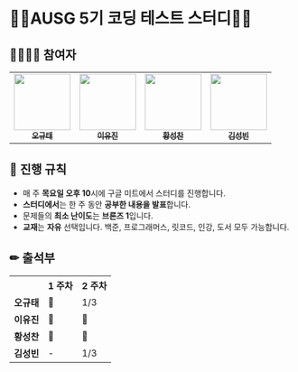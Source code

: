 # 👨‍💻AUSG 5기 코딩 테스트 스터디👩‍💻



## 👨‍👩‍👧‍👦 참여자

<table>
  <tr>
    <td align="center"><a href="https://github.com/RustShark"><img src="https://avatars.githubusercontent.com/u/58954057?v=4" width="100px;" alt=""/><br /><sub><b>오규태</b></sub></a></td>
    <td align="center"><a href="https://github.com/nanaeu"><img src="https://avatars.githubusercontent.com/u/55730357?v=4" width="100px;" alt=""/><br /><sub><b>이유진</b></sub></a></td>
      <td align="center"><a href="https://github.com/plzprayme"><img src="https://avatars.githubusercontent.com/u/34934883?s=96&v=4" width="100px;" alt=""/><br /><sub><b>황성찬</b></sub></a></td>   
      <td align="center"><a href="https://github.com/seongbin9786"><img src="https://avatars.githubusercontent.com/u/28754907?v=4" width="100px;" alt=""/><br /><sub><b>김성빈</b></sub></a></td>      
  </tr>
</table>



## 📢 진행 규칙 

* 매 주 **목요일 오후 10**시에 구글 미트에서 스터디를 진행합니다.
* **스터디에서**는 한 주 동안 **공부한 내용을 발표**합니다.
* 문제들의 **최소 난이도**는 **브론즈 1**입니다.
* **교재**는 **자유** 선택입니다.  백준, 프로그래머스, 릿코드, 인강, 도서 모두 가능합니다.

## ✏ 출석부

<table>
    <tr>
            <th></th>
            <th><strong>1 주차</strong></th>
            <th><strong>2 주차</strong></th>
	</tr>
    <tr>
            <td><strong>오규태</strong></td>
        	<td>💯</td>
        	<td>1/3</td>
    </tr>
    <tr>
            <td><strong>이유진</strong></td>
        	<td>💯</td>
        	<td>💯</td>
    </tr>
    <tr>
            <td><strong>황성찬</strong></td>
	        <td>💯</td>
        	<td>💯</td>
    </tr>
    <tr>
            <td><strong>김성빈</strong></td>
        	<td>-</td>
        	<td>1/3</td>
    </tr>
</table>
